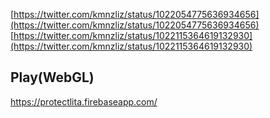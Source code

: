 [https://twitter.com/kmnzliz/status/1022054775636934656](https://twitter.com/kmnzliz/status/1022054775636934656)  
[https://twitter.com/kmnzliz/status/1022115364619132930](https://twitter.com/kmnzliz/status/1022115364619132930)

## Play(WebGL)
https://protectlita.firebaseapp.com/
